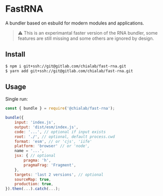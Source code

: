 # FastRNA

A bundler based on esbuild for modern modules and applications.

> ⚠️ This is an experimantal faster version of the RNA bundler, some features are still missing and some others are ignored by design.

## Install

```sh
$ npm i git+ssh://git@gitlab.com/chialab/fast-rna.git
$ yarn add git+ssh://git@gitlab.com/chialab/fast-rna.git
```

## Usage

Single run:

```js
const { bundle } = require('@chialab/fast-rna');

bundle({
    input: 'index.js',
    output: 'dist/esm/index.js',
    code: '...', // optional if input exists
    root: './', // optional, default process.cwd
    format: 'esm', // or 'cjs', 'iife'
    platform: 'browser' // or 'node',
    name = '...',
    jsx: { // optional
        pragma: 'h',
        pragmaFrag: 'Fragment',
    },
    targets: 'last 2 versions', // optional
    sourceMap: true,
    production: true,
}).then(...).catch(...);
```
